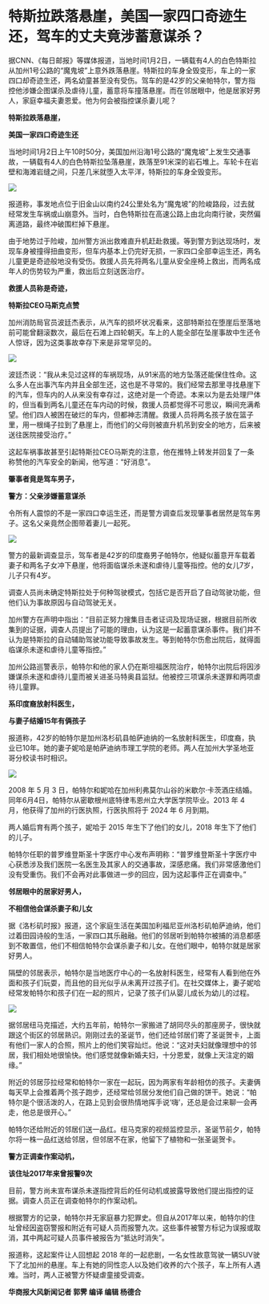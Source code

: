 # 特斯拉跌落悬崖，美国一家四口奇迹生还，驾车的丈夫竟涉蓄意谋杀？

据CNN、《每日邮报》等媒体报道，当地时间1月2日，一辆载有4人的白色特斯拉从加州1号公路的“魔鬼坡”上意外跌落悬崖。特斯拉的车身全毁变形，车上的一家四口却奇迹生还，两名幼童甚至没有受伤。驾车的是42岁的父亲帕特尔，警方指控他涉嫌企图谋杀及虐待儿童，蓄意将车撞落悬崖。而在邻居眼中，他是居家好男人，家庭幸福夫妻恩爱。他为何会被指控谋杀妻儿呢？

**特斯拉跌落悬崖，**

**美国一家四口奇迹生还**

当地时间1月2日上午10时50分，美国加州沿海1号公路的“魔鬼坡”上发生交通事故，一辆载有4人的白色特斯拉坠落悬崖，跌落至91米深的岩石堆上。车轮卡在岩壁和海滩岩缝之间，只差几米就堕入太平洋，特斯拉的车身全毁变形。

![](https://inews.gtimg.com/newsapp_bt/0/15595804457/1000)

报道称，事发地点位于旧金山以南约24公里处名为“魔鬼坡”的险峻路段，过去就经常发生车祸或山崩意外。当时，白色特斯拉在高速公路上由北向南行驶，突然偏离道路，最终冲破围栏掉下悬崖。

由于地势过于险峻，加州警方派出救难直升机赶赴救援。等到警方到达现场时，发现车身被撞得扭曲变形，但车内基本上仍完好无损，一家四口全部幸运生还，两名儿童更是奇迹般地没有受伤。救援人员先将两名儿童从安全座椅上救出，而两名成年人的伤势较为严重，救出后立刻送医治疗。

**救援人员称是奇迹，**

**特斯拉CEO马斯克点赞**

加州消防局官员波廷杰表示，从汽车的损坏状况看来，这部特斯拉在堕崖后至落地前可能曾翻滚数次，最后在石滩上四轮朝天。车上的人能全部在坠崖事故中生还令人惊讶，因为这类事故幸存下来是非常罕见的。

![](https://inews.gtimg.com/newsapp_bt/0/15595804454/1000)

波廷杰说：“我从未见过这样的车祸现场，从91米高的地方坠落还能保住性命。这么多人在出事汽车内并且全部生还，这也是不寻常的。我们经常去那里寻找悬崖下的汽车，但车内的人从来没有幸存过，这绝对是一个奇迹。本来以为是去处理尸体的，但当看到两名儿童还在车内动的时候，救援人员都觉得不可思议，瞬间充满希望。他们四人被困在破烂的车内，但都神志清醒。救援人员将两名孩子放在篮子里，用一根绳子拉到了悬崖上，而他们的父母则被直升机吊到安全的地方，后来被送往医院接受治疗。”

这起车祸事故甚至引起特斯拉CEO马斯克的注意，他在推特上转发并回复了一条称赞他的汽车安全的新闻，他写道：“好消息”。

**肇事者竟是驾车男子，**

**警方：父亲涉嫌蓄意谋杀**

令所有人震惊的不是一家四口幸运生还，而是警方调查后发现肇事者居然是驾车男子。这名父亲竟然企图带着妻儿一起死。

![](https://inews.gtimg.com/newsapp_bt/0/15595804461/1000)

警方的最新调查显示，驾车者是42岁的印度裔男子帕特尔，他疑似蓄意开车载着妻子和两名子女冲下悬崖，他将面临谋杀未遂和虐待儿童等指控。他的女儿7岁，儿子只有4岁。

调查人员尚未确定特斯拉处于何种驾驶模式，包括它是否开启了自动驾驶功能，但他们认为事故原因与自动驾驶无关。

加州警方在声明中指出：“目前正努力搜集目击者证词及现场证据，根据目前所收集到的证据，调查人员提出了可能的理由，认为这是一起蓄意谋杀事件。我们并不认为是特斯拉的自动辅助驾驶功能导致事故发生。等到帕特尔伤愈出院后，就得面临谋杀未遂和虐待儿童等指控。”

加州公路巡警表示，帕特尔和他的家人仍在斯坦福医院治疗，帕特尔出院后将因涉嫌谋杀未遂和虐待儿童而被关进圣马特奥县监狱。他被控三项谋杀未遂罪和两项虐待儿童罪。

**系印度裔放射科医生，**

**与妻子结婚15年有俩孩子**

报道称，42岁的帕特尔是加州洛杉矶县帕萨迪纳的一名放射科医生，印度裔，执业已10年。她的妻子妮哈是帕萨迪纳市理工学院的老师。两人在加州大学圣地亚哥分校读书时相识。

![](https://inews.gtimg.com/newsapp_bt/0/15595804451/1000)

2008 年 5 月 3 日，帕特尔和妮哈在加州利弗莫尔山谷的米歇尔·卡茨酒庄结婚。同年6月4日，帕特尔从密歇根州底特律韦恩州立大学医学院毕业。2013 年
4 月，他获得了加州的行医执照，行医执照将于 2024 年 6 月到期。

两人婚后育有两个孩子，妮哈于 2015 年生下了他们的女儿，2018 年生下了他们的儿子。

帕特尔任职的普罗维登斯圣十字医疗中心发布声明称：“普罗维登斯圣十字医疗中心获悉涉及我们医院一名医生及其家人的交通事故，深感悲痛。我们非常感激他们没有受重伤。我们不会再对此事做进一步的回应，因为这起事件正在调查中。”

**邻居眼中的居家好男人，**

**不相信他会谋杀妻子和儿女**

据《洛杉矶时报》报道，这个家庭生活在美国加利福尼亚州洛杉矶帕萨迪纳，他们过着田园诗般的生活，一家四口其乐融融。他们的邻居听到帕特尔被捕的消息都感到不敢置信，他们不相信帕特尔会谋杀妻子和儿女。在他们眼中，帕特尔就是居家好男人。

隔壁的邻居表示，帕特尔是当地医疗中心的一名放射科医生，经常有人看到他在外面和孩子们玩耍，而且他的目光似乎从未离开过孩子们。在社交媒体上，妻子妮哈经常发帕特尔和孩子们在一起的照片，记录了孩子们从婴儿成长为幼儿的过程。

![](https://inews.gtimg.com/newsapp_bt/0/15595804477/1000)

据邻居纽马克描述，大约五年前，帕特尔一家搬进了胡同尽头的那座房子，很快就跟这个街区的邻居熟识。刚刚过去的圣诞节，他们还给邻居们寄了圣诞贺卡，上面有他们一家人的合照，照片上的他们笑容灿烂。他说：“这对夫妇就像理想中的邻居，我们相处地很愉快。他们感觉就像新婚夫妇，十分恩爱，就像上天注定的姻缘。”

附近的邻居莎拉经常和帕特尔一家在一起玩，因为两家有年龄相仿的孩子。夫妻俩每天早上会推着两个孩子跑步，还经常给邻居分发他们自己做的饼干。她说：“帕特尔是个很活泼的人，在路上见到会很热情地挥手说‘嗨’，还总是会过来聊一会再走，他总是很开心。”

帕特尔还给附近的邻居们送一品红。纽马克家的视频监控显示，圣诞节前夕，帕特尔将一株一品红送给邻居，但邻居不在家，他留下了植物和一张圣诞贺卡。

**警方正调查作案动机，**

**该住址2017年来曾报警9次**

目前，警方尚未宣布谋杀未遂指控背后的任何动机或披露导致他们提出指控的证据。调查人员正在调查帕特尔的作案动机。

根据警方的记录，帕特尔并无家庭暴力犯罪史。但自从2017年以来，帕特尔的住址曾经因盗窃警报和附近有可疑人员而报警九次。这些事件被警方标记为误报或取消，其中两起可疑人员事件被报告为“抵达时消失”。

报道称，这起案件让人回想起 2018
年的一起悲剧，一名女性故意驾驶一辆SUV驶下了北加州的悬崖。车上有她的同性恋人以及她们收养的六个孩子，车上所有人遇难。当时，两人正被警方怀疑虐童接受调查。

**华商报大风新闻记者 郭霁 编译 编辑 杨德合**


